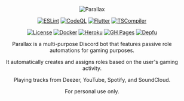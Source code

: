 <div align="center">
  
  ![Parallax](https://user-images.githubusercontent.com/39931559/130610477-0005b550-d8fe-4049-9de0-14bcb3b32aa5.png)
  
  [![ESLint](https://github.com/JKLorenzo/Parallax/actions/workflows/eslint.yml/badge.svg)](https://github.com/JKLorenzo/Parallax/actions/workflows/eslint.yml)
  [![CodeQL](https://github.com/JKLorenzo/Parallax/workflows/CodeQL/badge.svg)](https://github.com/JKLorenzo/Parallax/actions/workflows/codeql.yml)
  [![Flutter](https://github.com/JKLorenzo/Parallax/actions/workflows/flutter.yml/badge.svg)](https://github.com/JKLorenzo/Parallax/actions/workflows/flutter.yml)
  [![TSCompiler](https://github.com/JKLorenzo/Parallax/actions/workflows/tscompiler.yml/badge.svg)](https://github.com/JKLorenzo/Parallax/actions/workflows/tscompiler.yml)
  
  [![License](https://img.shields.io/github/license/JKLorenzo/Parallax)](https://github.com/JKLorenzo/Parallax/blob/master/LICENSE)
  [![Docker](https://github.com/JKLorenzo/Parallax/actions/workflows/docker.yml/badge.svg)](https://github.com/JKLorenzo/Parallax/actions/workflows/docker.yml)
  [![Heroku](https://github.com/JKLorenzo/Parallax/actions/workflows/heroku.yml/badge.svg)](https://github.com/JKLorenzo/Parallax/actions/workflows/heroku.yml)
  [![GH Pages](https://github.com/JKLorenzo/Parallax/actions/workflows/ghpages.yml/badge.svg)](https://github.com/JKLorenzo/Parallax/actions/workflows/ghpages.yml)
  [![Depfu](https://badges.depfu.com/badges/10a2b397579dcfc1b15b4327c12a9bdd/count.svg)](https://depfu.com/github/JKLorenzo/Parallax?project_id=29783)
  
  Parallax is a multi-purpose Discord bot that features passive role automations for gaming purposes.
  
  It automatically creates and assigns roles based on the user's gaming activity. 
  
  Playing tracks from Deezer, YouTube, Spotify, and SoundCloud.
  
  For personal use only.
  
</div>
